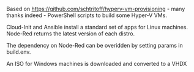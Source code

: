 Based on https://github.com/schtritoff/hyperv-vm-provisioning - many thanks indeed - PowerShell scripts to build some Hyper-V VMs.

Cloud-Init and Ansible install a standard set of apps for Linux machines. Node-Red returns the latest version of each distro. 

The dependency on Node-Red can be overidden by setting params in build.env.

An ISO for Windows machines is downloaded and converted to a VHDX
